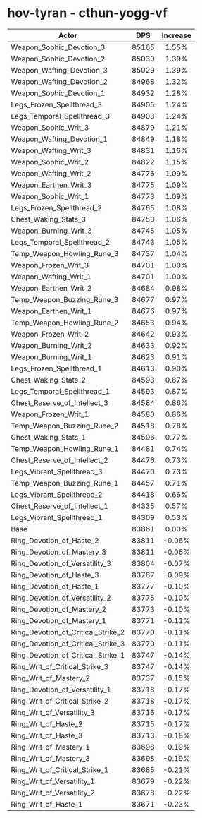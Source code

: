 # hov-tyran - cthun-yogg-vf
| Actor | DPS | Increase |
|---|:---:|:---:|
|Weapon_Sophic_Devotion_3|85165|1.55%|
|Weapon_Sophic_Devotion_2|85030|1.39%|
|Weapon_Wafting_Devotion_3|85029|1.39%|
|Weapon_Wafting_Devotion_2|84968|1.32%|
|Weapon_Sophic_Devotion_1|84932|1.28%|
|Legs_Frozen_Spellthread_3|84905|1.24%|
|Legs_Temporal_Spellthread_3|84903|1.24%|
|Weapon_Sophic_Writ_3|84879|1.21%|
|Weapon_Wafting_Devotion_1|84849|1.18%|
|Weapon_Wafting_Writ_3|84831|1.16%|
|Weapon_Sophic_Writ_2|84822|1.15%|
|Weapon_Wafting_Writ_2|84776|1.09%|
|Weapon_Earthen_Writ_3|84775|1.09%|
|Weapon_Sophic_Writ_1|84773|1.09%|
|Legs_Frozen_Spellthread_2|84765|1.08%|
|Chest_Waking_Stats_3|84753|1.06%|
|Weapon_Burning_Writ_3|84745|1.05%|
|Legs_Temporal_Spellthread_2|84743|1.05%|
|Temp_Weapon_Howling_Rune_3|84737|1.04%|
|Weapon_Frozen_Writ_3|84701|1.00%|
|Weapon_Wafting_Writ_1|84701|1.00%|
|Weapon_Earthen_Writ_2|84684|0.98%|
|Temp_Weapon_Buzzing_Rune_3|84677|0.97%|
|Weapon_Earthen_Writ_1|84676|0.97%|
|Temp_Weapon_Howling_Rune_2|84653|0.94%|
|Weapon_Frozen_Writ_2|84642|0.93%|
|Weapon_Burning_Writ_2|84633|0.92%|
|Weapon_Burning_Writ_1|84623|0.91%|
|Legs_Frozen_Spellthread_1|84613|0.90%|
|Chest_Waking_Stats_2|84593|0.87%|
|Legs_Temporal_Spellthread_1|84593|0.87%|
|Chest_Reserve_of_Intellect_3|84584|0.86%|
|Weapon_Frozen_Writ_1|84580|0.86%|
|Temp_Weapon_Buzzing_Rune_2|84518|0.78%|
|Chest_Waking_Stats_1|84506|0.77%|
|Temp_Weapon_Howling_Rune_1|84481|0.74%|
|Chest_Reserve_of_Intellect_2|84476|0.73%|
|Legs_Vibrant_Spellthread_3|84470|0.73%|
|Temp_Weapon_Buzzing_Rune_1|84457|0.71%|
|Legs_Vibrant_Spellthread_2|84418|0.66%|
|Chest_Reserve_of_Intellect_1|84335|0.57%|
|Legs_Vibrant_Spellthread_1|84309|0.53%|
|Base|83861|0.00%|
|Ring_Devotion_of_Haste_2|83811|-0.06%|
|Ring_Devotion_of_Mastery_3|83811|-0.06%|
|Ring_Devotion_of_Versatility_3|83804|-0.07%|
|Ring_Devotion_of_Haste_3|83787|-0.09%|
|Ring_Devotion_of_Haste_1|83777|-0.10%|
|Ring_Devotion_of_Versatility_2|83775|-0.10%|
|Ring_Devotion_of_Mastery_2|83773|-0.10%|
|Ring_Devotion_of_Mastery_1|83771|-0.11%|
|Ring_Devotion_of_Critical_Strike_2|83770|-0.11%|
|Ring_Devotion_of_Critical_Strike_3|83770|-0.11%|
|Ring_Devotion_of_Critical_Strike_1|83747|-0.14%|
|Ring_Writ_of_Critical_Strike_3|83747|-0.14%|
|Ring_Writ_of_Mastery_2|83737|-0.15%|
|Ring_Devotion_of_Versatility_1|83718|-0.17%|
|Ring_Writ_of_Critical_Strike_2|83718|-0.17%|
|Ring_Writ_of_Versatility_3|83716|-0.17%|
|Ring_Writ_of_Haste_2|83715|-0.17%|
|Ring_Writ_of_Haste_3|83713|-0.18%|
|Ring_Writ_of_Mastery_1|83698|-0.19%|
|Ring_Writ_of_Mastery_3|83698|-0.19%|
|Ring_Writ_of_Critical_Strike_1|83685|-0.21%|
|Ring_Writ_of_Versatility_1|83679|-0.22%|
|Ring_Writ_of_Versatility_2|83678|-0.22%|
|Ring_Writ_of_Haste_1|83671|-0.23%|
